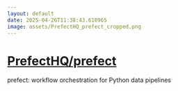 ```yaml
---
layout: default
date: 2025-04-26T11:38:43.610965
image: assets/PrefectHQ_prefect_cropped.png
---
```


# [PrefectHQ/prefect](https://github.com/PrefectHQ/prefect)

prefect: workflow orchestration for Python data pipelines
